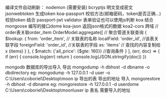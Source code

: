 编译文件自动刷新： nodemon (需要安装)
bcryptjs  明文变成密文
jsonwebtoken 生成token
koa-passport 校验方法(邮箱密码，token是否正确...)
校验token 结合 passport-jwt
validator  表单验证也可以使用js判断
koa 结合 mongoose 编写的接口dome
koa-json 返回json格式的数据
koa2-cors 跨域
 // order表关联order_item
 OrderModel.aggregate([ // 聚合管道关联查询
   {
     $lookup:
     {
      from: 'order_item', // 关联表的名称
      localField: 'order_id', //该表关联字段
      foreignField: 'order_id', //关联表的字段
      as: 'items'  // 查找的内容复制给x (items)
    }
  },
  {
    $match: {'all_price': {$gte: 160}} //查询条件
  }
], (err, doc) => {
  if (err) {
    console.log(err)
    return
  }
  console.log(JSON.stringify(doc))
})

mongodb 数据库的导出导入
导出
mongodump -h dbhost -d dbname -o dbdirectory
eg:  mongodump -h 127.0.0.1 -d user -o C:\Users\coboriel\Desktop\moon
                   ip          导出的表     导出的地址
导入
mongorestore -h dbhost -d dbname <path>
eg: mongorestore -h 127.0.0.1 -d userdome C:\Users\coboriel\Desktop\moon\user
                      ip         表名        需要导入的地址